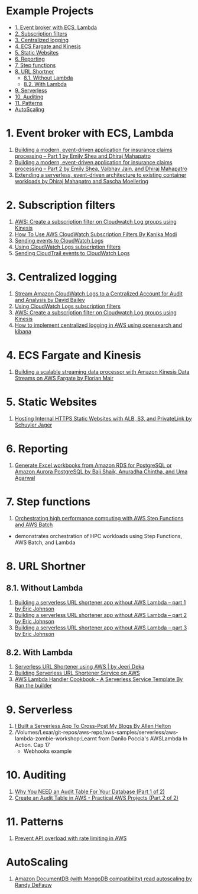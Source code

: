 <H1>Example Projects</H1>

<!-- TOC -->

- [1. Event broker with ECS, Lambda](#1-event-broker-with-ecs-lambda)
- [2. Subscription filters](#2-subscription-filters)
- [3. Centralized logging](#3-centralized-logging)
- [4. ECS Fargate and Kinesis](#4-ecs-fargate-and-kinesis)
- [5. Static Websites](#5-static-websites)
- [6. Reporting](#6-reporting)
- [7. Step functions](#7-step-functions)
- [8. URL Shortner](#8-url-shortner)
  - [8.1. Without Lambda](#81-without-lambda)
  - [8.2. With Lambda](#82-with-lambda)
- [9. Serverless](#9-serverless)
- [10. Auditing](#10-auditing)
- [11. Patterns](#11-patterns)
- [AutoScaling](#autoscaling)

<!-- /TOC -->

# 1. Event broker with ECS, Lambda

1. [Building a modern, event-driven application for insurance claims processing – Part 1 by Emily Shea and Dhiraj Mahapatro](https://aws.amazon.com/blogs/industries/building-a-modern-event-driven-application-for-insurance-claims-processing-part-1/)
2. [Building a modern, event-driven application for insurance claims processing – Part 2 by Emily Shea, Vaibhav Jain, and Dhiraj Mahapatro](https://aws.amazon.com/blogs/industries/building-a-modern-event-driven-application-for-insurance-claims-processing-part-2/)
3. [Extending a serverless, event-driven architecture to existing container workloads by Dhiraj Mahapatro and Sascha Moellering](https://aws.amazon.com/blogs/compute/extending-a-serverless-event-driven-architecture-to-existing-container-workloads/)


# 2. Subscription filters

1. [AWS: Create a subscription filter on Cloudwatch Log groups using Kinesis](https://awstip.com/aws-create-a-subscription-filter-on-cloudwatch-log-groups-using-kinesis-44b80e365bc9)
2. [How To Use AWS CloudWatch Subscription Filters By Kanika Modi](https://aws.plainenglish.io/how-to-use-aws-cloudwatch-subscription-filters-2f33f3e450c9)
3. [Sending events to CloudWatch Logs](https://docs.aws.amazon.com/awscloudtrail/latest/userguide/send-cloudtrail-events-to-cloudwatch-logs.html)
4. [Using CloudWatch Logs subscription filters](https://docs.aws.amazon.com/AmazonCloudWatch/latest/logs/SubscriptionFilters.html#LambdaFunctionExample)
5. [Sending CloudTrail events to CloudWatch Logs](https://docs.aws.amazon.com/awscloudtrail/latest/userguide/send-cloudtrail-events-to-cloudwatch-logs.html)

# 3. Centralized logging

1. [Stream Amazon CloudWatch Logs to a Centralized Account for Audit and Analysis by David Bailey](https://aws.amazon.com/blogs/architecture/stream-amazon-cloudwatch-logs-to-a-centralized-account-for-audit-and-analysis/)
2. [Using CloudWatch Logs subscription filters](https://docs.aws.amazon.com/AmazonCloudWatch/latest/logs/SubscriptionFilters.html#LambdaFunctionExample)
3. [AWS: Create a subscription filter on Cloudwatch Log groups using Kinesis](https://awstip.com/aws-create-a-subscription-filter-on-cloudwatch-log-groups-using-kinesis-44b80e365bc9)
4. [How to implement centralized logging in AWS using opensearch and kibana](https://aws.amazon.com/solutions/implementations/centralized-logging/)

# 4. ECS Fargate and Kinesis

1. [Building a scalable streaming data processor with Amazon Kinesis Data Streams on AWS Fargate by Florian Mair](https://github.com/aws-samples/amazon-kinesis-data-processor-aws-fargate)

# 5. Static Websites

1. [Hosting Internal HTTPS Static Websites with ALB, S3, and PrivateLink by Schuyler Jager](https://aws.amazon.com/blogs/networking-and-content-delivery/hosting-internal-https-static-websites-with-alb-s3-and-privatelink/)

# 6. Reporting

1. [Generate Excel workbooks from Amazon RDS for PostgreSQL or Amazon Aurora PostgreSQL by Baji Shaik, Anuradha Chintha, and Uma Agarwal](https://aws.amazon.com/blogs/database/generate-excel-workbooks-from-amazon-rds-for-postgresql-or-amazon-aurora-postgresql/)

# 7. Step functions

1. [Orchestrating high performance computing with AWS Step Functions and AWS Batch](https://aws.amazon.com/blogs/compute/orchestrating-high-performance-computing-with-aws-step-functions-and-aws-batch/)
- demonstrates orchestration of HPC workloads using Step Functions, AWS Batch, and Lambda

# 8. URL Shortner

## 8.1. Without Lambda

1. [Building a serverless URL shortener app without AWS Lambda – part 1 by Eric Johnson](https://aws.amazon.com/blogs/compute/building-a-serverless-url-shortener-app-without-lambda-part-1/)
2. [Building a serverless URL shortener app without AWS Lambda – part 2 by Eric Johnson](https://aws.amazon.com/blogs/compute/building-a-serverless-url-shortener-app-without-lambda-part-2/)
3. [Building a serverless URL shortener app without AWS Lambda – part 3 by Eric Johnson](https://aws.amazon.com/blogs/compute/building-a-serverless-url-shortener-app-without-lambda-part-3/)

## 8.2. With Lambda

1. [Serverless URL Shortener using AWS | by Jeeri Deka](https://medium.com/@jeeri95/serverless-url-shortener-using-aws-97f1929c475e)
2. [Building Serverless URL Shortener Service on AWS](https://dev.to/aws-builders/building-serverless-url-shortener-service-on-aws-1895)
3. [AWS Lambda Handler Cookbook - A Serverless Service Template By Ran the builder](https://ran-isenberg.github.io/aws-lambda-handler-cookbook/)

# 9. Serverless

1. [I Built a Serverless App To Cross-Post My Blogs By Allen Helton](https://betterprogramming.pub/i-built-a-serverless-app-to-cross-post-my-blogs-aa4c6979ff9b)
2. /Volumes/Lexar/git-repos/aws-repo/aws-samples/serverless/aws-lambda-zombie-workshop:Learnt from Danilo Poccia's AWSLambda In Action. Cap 17
    - Webhooks example

# 10. Auditing

1. [Why You NEED an Audit Table For Your Database (Part 1 of 2)](https://www.youtube.com/watch?v=7QFUEh-FYYE)
2. [Create an Audit Table in AWS - Practical AWS Projects (Part 2 of 2)](https://www.youtube.com/watch?v=17AmrTqn0GY)

# 11. Patterns

1. [Prevent API overload with rate limiting in AWS](https://dev.to/aws-builders/prevent-api-overload-with-rate-limiting-in-aws-1dgb)

# AutoScaling

1. [Amazon DocumentDB (with MongoDB compatibility) read autoscaling by Randy DeFauw](https://aws.amazon.com/blogs/database/amazon-documentdb-with-mongodb-compatibility-read-autoscaling/)